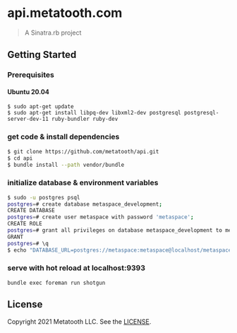 # api.metatooth.com

> A Sinatra.rb project

## Getting Started

### Prerequisites

#### Ubuntu 20.04

```
$ sudo apt-get update
$ sudo apt-get install libpq-dev libxml2-dev postgresql postgresql-server-dev-11 ruby-bundler ruby-dev
```

### get code & install dependencies

``` bash
$ git clone https://github.com/metatooth/api.git
$ cd api
$ bundle install --path vendor/bundle
```

### initialize database & environment variables

``` bash
$ sudo -u postgres psql
postgres=# create database metaspace_development;
CREATE DATABASE
postgres=# create user metaspace with password 'metaspace';
CREATE ROLE
postgres=# grant all privileges on database metaspace_development to metaspace;
GRANT
postgres=# \q
$ echo "DATABASE_URL=postgres://metaspace:metaspace@localhost/metaspace_development" > .env
```

### serve with hot reload at localhost:9393
```
bundle exec foreman run shotgun
```

## License

Copyright 2021 Metatooth LLC. See the [LICENSE](LICENSE).
